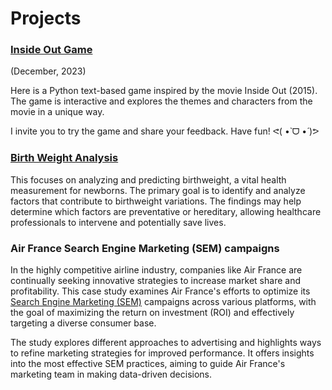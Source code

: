 # Projects


### [Inside Out Game](https://kbatin.github.io/Inside-Out-Game/)
(December, 2023)

Here is a Python text-based game inspired by the movie Inside Out (2015). The game is interactive and explores the themes and characters from the movie in a unique way.

I invite you to try the game and share your feedback. Have fun! ᕙ(  •̀ ᗜ •́  )ᕗ



### [Birth Weight Analysis](https://kbatin.github.io/Modeling-Case-Study/)

This focuses on analyzing and predicting birthweight, a vital health measurement for newborns. The primary goal is to identify and analyze factors that contribute to birthweight variations. The findings may help determine which factors are preventative or hereditary, allowing healthcare professionals to intervene and potentially save lives.



### Air France Search Engine Marketing (SEM) campaigns

In the highly competitive airline industry, companies like Air France are continually seeking innovative strategies to increase market share and profitability. This case study examines Air France's efforts to optimize its [Search Engine Marketing (SEM)](https://github.com/kbatin/kbworks.github.io/blob/main/Team%202%20-%20A2%20Model%20Development%20in%20Python%20(1).ipynb) campaigns across various platforms, with the goal of maximizing the return on investment (ROI) and effectively targeting a diverse consumer base.

The study explores different approaches to advertising and highlights ways to refine marketing strategies for improved performance. It offers insights into the most effective SEM practices, aiming to guide Air France's marketing team in making data-driven decisions.



